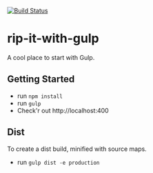 [![Build Status](https://travis-ci.org/legworkstudio/rip-it-with-gulp.svg?branch=master)](https://travis-ci.org/legworkstudio/rip-it-with-gulp)

# rip-it-with-gulp
A cool place to start with Gulp.

## Getting Started
- run `npm install`
- run `gulp`
- Check'r out http://localhost:400

## Dist
To create a dist build, minified with source maps.
- run `gulp dist -e production`


